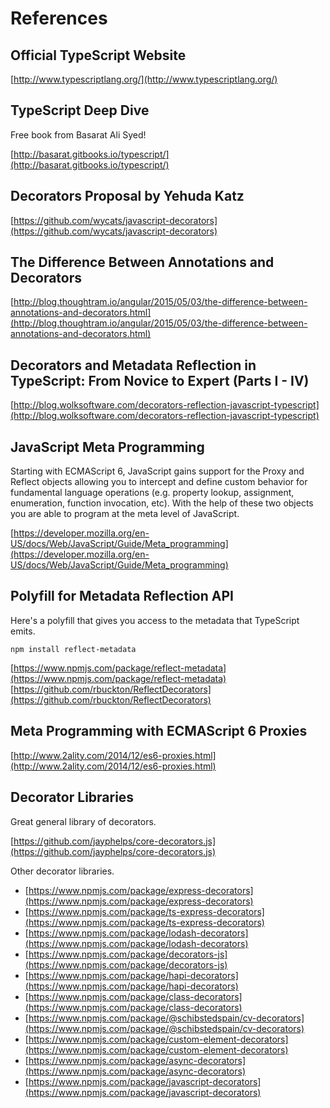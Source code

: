 
# References

## Official TypeScript Website

[http://www.typescriptlang.org/](http://www.typescriptlang.org/)

## TypeScript Deep Dive

Free book from Basarat Ali Syed!

[http://basarat.gitbooks.io/typescript/](http://basarat.gitbooks.io/typescript/)

## Decorators Proposal by Yehuda Katz

[https://github.com/wycats/javascript-decorators](https://github.com/wycats/javascript-decorators)

## The Difference Between Annotations and Decorators

[http://blog.thoughtram.io/angular/2015/05/03/the-difference-between-annotations-and-decorators.html](http://blog.thoughtram.io/angular/2015/05/03/the-difference-between-annotations-and-decorators.html)

## Decorators and Metadata Reflection in TypeScript: From Novice to Expert (Parts I - IV)

[http://blog.wolksoftware.com/decorators-reflection-javascript-typescript](http://blog.wolksoftware.com/decorators-reflection-javascript-typescript)

## JavaScript Meta Programming

Starting with ECMAScript 6, JavaScript gains support for the Proxy and Reflect objects allowing you to intercept and define custom behavior for fundamental language operations (e.g. property lookup, assignment, enumeration, function invocation, etc). With the help of these two objects you are able to program at the meta level of JavaScript.

[https://developer.mozilla.org/en-US/docs/Web/JavaScript/Guide/Meta_programming](https://developer.mozilla.org/en-US/docs/Web/JavaScript/Guide/Meta_programming)

## Polyfill for Metadata Reflection API

Here's a polyfill that gives you access to the metadata that TypeScript emits.

```
npm install reflect-metadata
```

[https://www.npmjs.com/package/reflect-metadata](https://www.npmjs.com/package/reflect-metadata)
[https://github.com/rbuckton/ReflectDecorators](https://github.com/rbuckton/ReflectDecorators)

## Meta Programming with ECMAScript 6 Proxies

[http://www.2ality.com/2014/12/es6-proxies.html](http://www.2ality.com/2014/12/es6-proxies.html)

## Decorator Libraries

Great general library of decorators.

[https://github.com/jayphelps/core-decorators.js](https://github.com/jayphelps/core-decorators.js)

Other decorator libraries.

* [https://www.npmjs.com/package/express-decorators](https://www.npmjs.com/package/express-decorators)
* [https://www.npmjs.com/package/ts-express-decorators](https://www.npmjs.com/package/ts-express-decorators)
* [https://www.npmjs.com/package/lodash-decorators](https://www.npmjs.com/package/lodash-decorators)
* [https://www.npmjs.com/package/decorators-js](https://www.npmjs.com/package/decorators-js)
* [https://www.npmjs.com/package/hapi-decorators](https://www.npmjs.com/package/hapi-decorators)
* [https://www.npmjs.com/package/class-decorators](https://www.npmjs.com/package/class-decorators)
* [https://www.npmjs.com/package/@schibstedspain/cv-decorators](https://www.npmjs.com/package/@schibstedspain/cv-decorators)
* [https://www.npmjs.com/package/custom-element-decorators](https://www.npmjs.com/package/custom-element-decorators)
* [https://www.npmjs.com/package/async-decorators](https://www.npmjs.com/package/async-decorators)
* [https://www.npmjs.com/package/javascript-decorators](https://www.npmjs.com/package/javascript-decorators)

